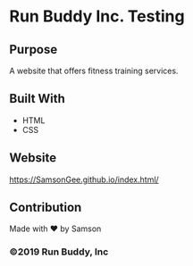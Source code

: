 # Run Buddy Inc. Testing

## Purpose
A website that offers fitness training services. 

## Built With
* HTML
* CSS

## Website
https://SamsonGee.github.io/index.html/

## Contribution
Made with ❤️ by Samson

### ©️2019 Run Buddy, Inc 
